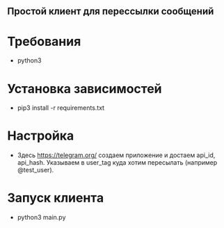 ## Простой клиент для перессылки сообщений

# Требования
- python3

# Установка зависимостей
- pip3 install -r requirements.txt

# Настройка
- Здесь https://telegram.org/ создаем приложение и достаем api_id, api_hash. Указываем в user_tag куда хотим пересылать (например @test_user).

# Запуск клиента
- python3 main.py